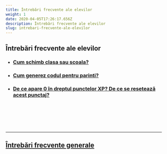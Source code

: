 ```yaml
---
title: Întrebări frecvente ale elevilor
weight: 1
date: 2020-04-05T17:26:17.656Z
description: Întrebări frecvente ale elevilor
slug: intrebari-frecvente-ale-elevilor
---
```


## Întrebări frecvente ale elevilor

- ### [Cum schimb clasa sau scoala?](/intrebari-frecvente-ale-elevilor/cum-schimb-clasa-sau-scoala/)
- ### [Cum generez codul pentru parinti?](/intrebari-frecvente-ale-elevilor/cum-generez-codul-pentru-parinti/)
- ### [De ce apare 0 în dreptul punctelor XP? De ce se resetează acest punctaj?](/intrebari-frecvente-ale-elevilor/de-ce-apare-zero-in-dreptul-punctelor-xp/)

&nbsp;

&nbsp;

&nbsp;

---

## [Întrebări frecvente generale](/intrebari-frecvente-generale/)
